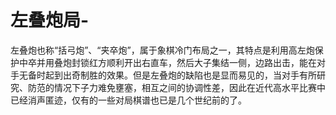 # 左叠炮局-

左叠炮也称“括弓炮”、“夹卒炮”，属于象棋冷门布局之一，其特点是利用高左炮保护中卒并用叠炮封锁红方顺利开出右直车，然后大子集结一侧，边路出击，能在对手无备时起到出奇制胜的效果。但是左叠炮的缺陷也是显而易见的，当对手有所研究、防范的情况下子力难免壅塞，相互之间的协调性差，因此在近代高水平比赛中已经消声匿迹，仅有的一些对局棋谱也已是几个世纪前的了。